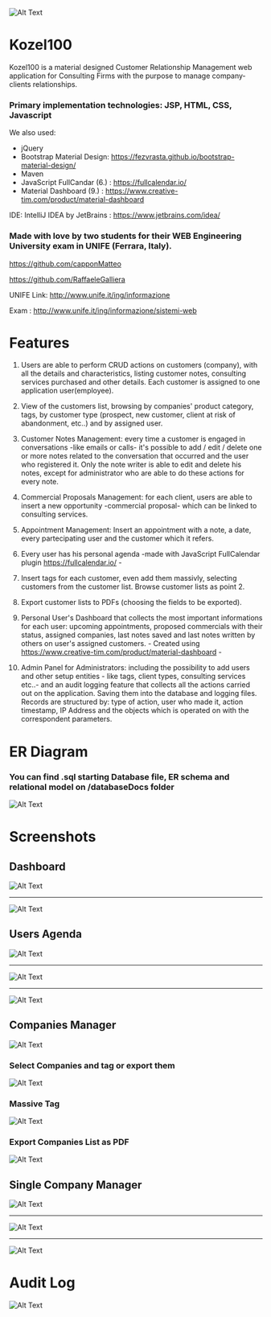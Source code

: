 ![Alt Text](https://raw.githubusercontent.com/RaffaeleGalliera/Kozel100/master/src/main/webapp/resources/logo.png)
# Kozel100

Kozel100 is a material designed Customer Relationship Management web application for Consulting Firms with the purpose to manage company-clients relationships.

### Primary implementation technologies: JSP, HTML, CSS, Javascript

We also used: 
- jQuery
- Bootstrap Material Design: https://fezvrasta.github.io/bootstrap-material-design/
- Maven
- JavaScript FullCandar (6.) : https://fullcalendar.io/
- Material Dashboard (9.) : https://www.creative-tim.com/product/material-dashboard

IDE: IntelliJ IDEA by JetBrains : https://www.jetbrains.com/idea/

### Made with love by two students for their WEB Engineering University exam in UNIFE (Ferrara, Italy). 

https://github.com/capponMatteo

https://github.com/RaffaeleGalliera

UNIFE Link: http://www.unife.it/ing/informazione 

Exam : http://www.unife.it/ing/informazione/sistemi-web

# Features

1. Users are able to perform CRUD actions on customers (company), with all the details and characteristics, listing customer notes,  consulting services purchased and other details. Each customer is assigned to one application user(employee).

2. View of the customers list, browsing by companies' product category, tags, by customer type (prospect, new customer, client at risk of abandonment, etc..) and by assigned user.

3. Customer Notes Management: every time a customer is engaged in conversations -like emails or calls- it's possible to add / edit / delete one or more notes related to the conversation that occurred and the user who registered it. Only the note writer is able to edit and delete his notes, except for administrator who are able to do these actions for every note. 

4. Commercial Proposals Management: for each client, users are able to insert a new opportunity -commercial proposal- which can be linked to consulting services.

5. Appointment Management: Insert an appointment with a note, a date, every partecipating user and the customer which it refers.

6. Every user has his personal agenda  -made with JavaScript FullCalendar plugin https://fullcalendar.io/ - 

7. Insert tags for each customer, even add them massivly, selecting customers from the customer list. Browse customer lists as point 2.

8. Export customer lists to PDFs (choosing the fields to be exported).

9. Personal User's Dashboard that collects the most important informations for each user: upcoming appointments, proposed commercials with their status, assigned companies, last notes saved and last notes written by others on user's assigned customers. - Created using https://www.creative-tim.com/product/material-dashboard -

10. Admin Panel for Administrators: including the possibility to add users and other setup entities - like tags, client types, consulting services etc..- and an audit logging feature that collects all the actions carried out on the application. Saving them into the database and logging files. Records are structured by: type of action, user who made it, action timestamp, IP Address and the objects which is operated on with the correspondent parameters.

# ER Diagram
### You can find .sql starting Database file, ER schema and relational model on /databaseDocs folder 

![Alt Text](https://raw.githubusercontent.com/RaffaeleGalliera/Kozel100/master/databaseDocs/100sER.png)

# Screenshots

## Dashboard
![Alt Text](https://raw.githubusercontent.com/RaffaeleGalliera/Kozel100/master/screenshots/dashboard.png)
_________________________________________________________________________________________________________

![Alt Text](https://raw.githubusercontent.com/RaffaeleGalliera/Kozel100/master/screenshots/dashboard2.png)

## Users Agenda
![Alt Text](https://raw.githubusercontent.com/RaffaeleGalliera/Kozel100/master/screenshots/agenda.png)

_________________________________________________________________________________________________________

![Alt Text](https://raw.githubusercontent.com/RaffaeleGalliera/Kozel100/master/screenshots/agendaList.png)

_________________________________________________________________________________________________________

![Alt Text](https://raw.githubusercontent.com/RaffaeleGalliera/Kozel100/master/screenshots/agendaAppointment.png)

## Companies Manager
![Alt Text](https://raw.githubusercontent.com/RaffaeleGalliera/Kozel100/master/screenshots/CompaniesList.png)

### Select Companies and tag or export them
![Alt Text](https://raw.githubusercontent.com/RaffaeleGalliera/Kozel100/master/screenshots/selectCompanies.png)

### Massive Tag
![Alt Text](https://raw.githubusercontent.com/RaffaeleGalliera/Kozel100/master/screenshots/massiveTag.png)

### Export Companies List as PDF
![Alt Text](https://raw.githubusercontent.com/RaffaeleGalliera/Kozel100/master/screenshots/pdfExample.png)

## Single Company Manager
![Alt Text](https://raw.githubusercontent.com/RaffaeleGalliera/Kozel100/master/screenshots/overview.png)

_________________________________________________________________________________________________________

![Alt Text](https://raw.githubusercontent.com/RaffaeleGalliera/Kozel100/master/screenshots/customerNotes.png)

_________________________________________________________________________________________________________

![Alt Text](https://raw.githubusercontent.com/RaffaeleGalliera/Kozel100/master/screenshots/commercialProposals.png)

# Audit Log 

![Alt Text](https://raw.githubusercontent.com/RaffaeleGalliera/Kozel100/master/screenshots/auditLogging.png)



